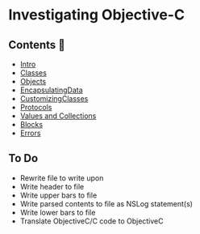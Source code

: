 # Investigating Objective-C

## Contents :meat_on_bone:

- [Intro](./00intro)
- [Classes](./01classes)
- [Objects](./02objects)
- [EncapsulatingData](./03encapsulatingData)
- [CustomizingClasses](./04customizingClasses)
- [Protocols](./05protocols)
- [Values and Collections](./06valuesAndCollections)
- [Blocks](./07blocks)
- [Errors](./08errors)

## To Do

- Rewrite file to write upon
- Write header to file
- Write upper bars to file
- Write parsed contents to file as NSLog statement(s)
- Write lower bars to file
- Translate ObjectiveC/C code to ObjectiveC
